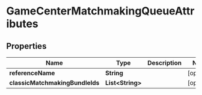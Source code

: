 

# GameCenterMatchmakingQueueAttributes


## Properties

| Name | Type | Description | Notes |
|------------ | ------------- | ------------- | -------------|
|**referenceName** | **String** |  |  [optional] |
|**classicMatchmakingBundleIds** | **List&lt;String&gt;** |  |  [optional] |



